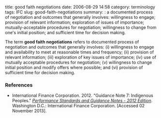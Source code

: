 title: good faith negotiations
date: 2006-08-29 14:58
category: terminology
tags: IFC
slug: good-faith-negotiations
summary: : a documented process of negotiation and outcomes that generally involves: willingness to engage;  provision of relevant information; exploration of issues of importance; mutually-acceptable procedures for negotiation;  willingness to change from one's initial position; and sufficient time for decision making.

The term **good faith negotiations** refers to documented process of negotiation and outcomes that generally involves: (i) willingness to engage and availability to meet at reasonable times and frequency; (ii) provision of relevant information; (iii) exploration of key issues of importance; (iv) use of mutually acceptable procedures for negotiation; (v) willingness to change initial position and modify offers where possible; and (vi) provision of sufficient time for decision making.

### References

* International Finance Corporation. 2012. "Guidance Note 7: Indigenous Peoples." *[Performance Standards and Guidance Notes - 2012 Edition](http://www.ifc.org/wps/wcm/connect/50eed180498009f9a89bfa336b93d75f/Updated_GN7-2012.pdf?MOD=AJPERES)*. Washington D.C.: International Finance Corporation. [Accessed 02 November 2013].


